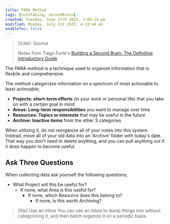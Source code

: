 ```yaml
---
title: PARA Method
tags: [noteTaking, secondBrain]
created: Tuesday, June 27th 2023, 3:04:24 pm
modified: Monday, July 3rd 2023, 4:23:44 pm
enableToc: false
---
```


> [!cite]- Source
> 
> Notes from Tiago Forte's [Building a Second Brain: The Definitive Introductory Guide](https://fortelabs.com/blog/basboverview/)

The PARA method is a technique used to organize information that is flexbile and comprehensive.

The method categorizes information on a spectrum of most actionable to least actinoable;

- **Projects: short-term efforts** (in your work or personal life) that you take on with a certain goal in mind
- **Areas: Long-term responsibilities** you want to manage over time
- **Resources: Topics or interests** that may be useful in the future
- **Archive: Inactive items** from the other 3 categories

When utilizing it, do not reorganize all of your notes into this system. Instead, move all of your old data into an 'Archive' folder with today's date. That way you don't need to delete anything, and you can pull anything out if it does happen to become useful.

## Ask Three Questions

When collecting data ask yourself the following questions;

- What Project will this be useful for?
  - If none, what Area is this useful for?
	- If none, which Resource does this belong to?
	  - If none, is this worth Archiving?

> [!tip] Use an inbox
> You can use an inbox to dump things into without categorizing it, and then batch organize it on a periodic basis.
